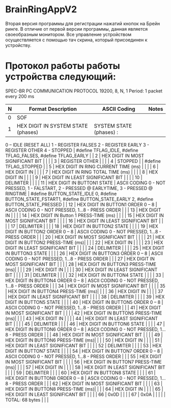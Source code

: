 # BrainRingAppV2
Вторая версия программы для регистрации нажатий кнопок на Брейн ринге. В отличие от первой версии программы, данная является своеобразным монитором. Все управление устройством осуществляется с помощью тач скрина, который присоединен к устройству.

# Протокол работы работы устройства следующий:

SPEC-BR PC COMMUNICATION PROTOCOL
19200, 8, N, 1 
Period: 1 packet every 200 ms


| N  | Format Description | ASCII Coding | Notes |
|----|--------------------|--------------|-------|
| 0  | SOF                |              |       |
| 1  | HEX DIGIT IN SYSTEM STATE (phases) | SYSTEM STATE (phases) :
0 – IDLE (RESET ALL)
1 - REGISTER FALSES
2 - REGISTER EARLY
3 - REGISTER OTHER
4 - STOPPED | #define TFLAG_IDLE, #define TFLAG_FALSES, #define TFLAG_EARLY |
| 2  | HEX DIGIT IN MOST SIGNIFICANT BIT | | |
| 3  | REGISTER OTHER | | |
| 4  | STOPPED | | #define TFLAG_STOPPED |
| 5  | HEX DIGIT IN RING CURRENT TIME (ms) | | |
| 6  | HEX DIGIT IN | | |
| 7  | HEX DIGIT IN RING TOTAL TIME (ms) | | |
| 8  | HEX DIGIT IN | | |
| 9  | HEX DIGIT IN LEAST SIGNIFICANT BIT | | |
| 10 | DELIMITER | | |
| 11 | HEX DIGIT IN BUTTON1 STATE | ASCII CODING 0 - NOT PRESSED, 1 - FALSTART, 2 - PRESSED @ EARLYTIME, 3 - PRESSED @ RINGTIME | #define BUTTON_STATE_IDLE 0, #define BUTTON_STATE_FSTART1, #define BUTTON_STATE_EARLY 2, #define BUTTON_STATE_PRESSED |
| 12 | HEX DIGIT IN BUTTON1 ORDER 0 – 8 | ASCII CODING 0 - NOT PRESSED, 1…8 - PRESS ORDER | |
| 13 | HEX DIGIT IN | | |
| 14 | HEX DIGIT IN Button 1 PRESS-TIME (ms) | | |
| 15 | HEX DIGIT IN MOST SIGNIFICANT BIT | | |
| 16 | HEX DIGIT IN LEAST SIGNIFICANT BIT | | |
| 17 | DELIMITER | | |
| 18 | HEX DIGIT IN BUTTON2 STATE          |                                                        |                                               |
| 19 | HEX DIGIT IN BUTTON2 ORDER 0 – 8    | ASCII CODING 0 - NOT PRESSED, 1…8 - PRESS ORDER        |                                               |
| 20 | HEX DIGIT IN MOST SIGNIFICANT BIT   |                                                        |                                               |
| 21 | HEX DIGIT IN BUTTON2 PRESS-TIME (ms)|                                                        |                                               |
| 22 | HEX DIGIT IN                        |                                                        |                                               |
| 23 | HEX DIGIT IN LEAST SIGNIFICANT BIT  |                                                        |                                               |
| 24 | DELIMITER                           |                                                        |                                               |
| 25 | HEX DIGIT IN BUTTON3 STATE          |                                                        |                                               |
| 26 | HEX DIGIT IN BUTTON3 ORDER 0 – 8    | ASCII CODING 0 - NOT PRESSED, 1…8 - PRESS ORDER        |                                               |
| 27 | HEX DIGIT IN MOST SIGNIFICANT BIT   |                                                        |                                               |
| 28 | HEX DIGIT IN BUTTON3 PRESS-TIME (ms)|                                                        |                                               |
| 29 | HEX DIGIT IN                        |                                                        |                                               |
| 30 | HEX DIGIT IN LEAST SIGNIFICANT BIT  |                                                        |                                               |
| 31 | DELIMITER                           |                                                        |                                               |
| 32 | HEX DIGIT IN BUTTON4 STATE          |                                                        |                                               |
| 33 | HEX DIGIT IN BUTTON4 ORDER 0 – 8    | ASCII CODING 0 - NOT PRESSED, 1…8 - PRESS ORDER        |                                               |
| 34 | HEX DIGIT IN MOST SIGNIFICANT BIT   |                                                        |                                               |
| 35 | HEX DIGIT IN BUTTON4 PRESS-TIME (ms)|                                                        |                                               |
| 36 | HEX DIGIT IN                        |                                                        |                                               |
| 37 | HEX DIGIT IN LEAST SIGNIFICANT BIT  |                                                        |                                               |
| 38 | DELIMITER                           |                                                        |                                               |
| 39 | HEX DIGIT IN BUTTON5 STATE          |                                                        |                                               |
| 40 | HEX DIGIT IN BUTTON5 ORDER 0 – 8    | ASCII CODING 0 - NOT PRESSED, 1…8 - PRESS ORDER        |                                               |
| 41 | HEX DIGIT IN MOST SIGNIFICANT BIT   |                                                        |                                               |
| 42 | HEX DIGIT IN BUTTON5 PRESS-TIME (ms)|                                                        |                                               |
| 43 | HEX DIGIT IN                        |                                                        |                                               |
| 44 | HEX DIGIT IN LEAST SIGNIFICANT BIT  |                                                        |                                               |
| 45 | DELIMITER                           |                                                        |                                               |
| 46 | HEX DIGIT IN BUTTON6 STATE          |                                                        |                                               |
| 47 | HEX DIGIT IN BUTTON6 ORDER 0 – 8    | ASCII CODING 0 - NOT PRESSED, 1…8 - PRESS ORDER        |                                               |
| 48 | HEX DIGIT IN MOST SIGNIFICANT BIT   |                                                        |                                               |
| 49 | HEX DIGIT IN BUTTON6 PRESS-TIME (ms)|                                                        |                                               |
| 50 | HEX DIGIT IN                        |                                                        |                                               |
| 51 | HEX DIGIT IN LEAST SIGNIFICANT BIT  |                                                        |                                               |
| 52 | DELIMITER                           |                                                        |                                               |
| 53 | HEX DIGIT IN BUTTON7 STATE          |                                                        |                                               |
| 54 | HEX DIGIT IN BUTTON7 ORDER 0 – 8    | ASCII CODING 0 - NOT PRESSED, 1…8 - PRESS ORDER        |                                               |
| 55 | HEX DIGIT IN MOST SIGNIFICANT BIT   |                                                        |                                               |
| 56 | HEX DIGIT IN BUTTON7 PRESS-TIME (ms)|                                                        |                                               |
| 57 | HEX DIGIT IN                        |                                                        |                                               |
| 58 | HEX DIGIT IN LEAST SIGNIFICANT BIT  |                                                        |                                               |
| 59 | DELIMITER                           |                                                        |                                               |
| 60 | HEX DIGIT IN BUTTON8 STATE          |                                                        |                                               |
| 61 | HEX DIGIT IN BUTTON8 ORDER 0 – 8    | ASCII CODING 0 - NOT PRESSED, 1…8 - PRESS ORDER        |                                               |
| 62 | HEX DIGIT IN MOST SIGNIFICANT BIT   |                                                        |                                               |
| 63 | HEX DIGIT IN BUTTON8 PRESS-TIME (ms)|                                                        |                                               |
| 64 | HEX DIGIT IN                        |                                                        |                                               |
| 65 | HEX DIGIT IN LEAST SIGNIFICANT BIT  |                                                        |                                               |
| 66 | <CR> 0x0D                           |                                                        |                                               |
| 67 | <LF> 0x0A                           |                                                        |                                               |
|    | TOTAL: 68 bytes                     |                                                        |                                               |
